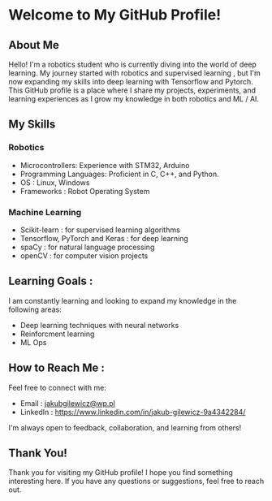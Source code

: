 # Welcome to My GitHub Profile!
## About Me
Hello! I'm a robotics student who is currently diving into the world of deep learning. My journey started with robotics and supervised learning , but I'm now expanding my skills into deep learning with Tensorflow and Pytorch. This GitHub profile is a place where I share my projects, experiments, and learning experiences as I grow my knowledge in both robotics and ML / AI.

## My Skills
### Robotics
- Microcontrollers: Experience with STM32, Arduino
- Programming Languages: Proficient in C, C++, and Python.
- OS : Linux, Windows
- Frameworks : Robot Operating System

### Machine Learning
- Scikit-learn : for supervised learning algorithms
- Tensorflow, PyTorch and Keras : for deep learning
- spaCy : for natural language processing
- openCV : for computer vision projects

## Learning Goals :
I am constantly learning and looking to expand my knowledge in the following areas:
- Deep learning techniques with neural networks
- Reinforcment learning
- ML Ops

## How to Reach Me : 
Feel free to connect with me:
- Email : jakubgilewicz@wp.pl
- LinkedIn : https://www.linkedin.com/in/jakub-gilewicz-9a4342284/

I'm always open to feedback, collaboration, and learning from others!

## Thank You!
Thank you for visiting my GitHub profile! I hope you find something interesting here. If you have any questions or suggestions, feel free to reach out.
